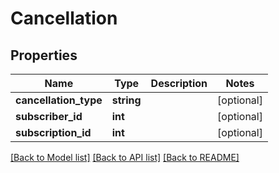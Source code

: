 # Cancellation

## Properties
Name | Type | Description | Notes
------------ | ------------- | ------------- | -------------
**cancellation_type** | **string** |  | [optional] 
**subscriber_id** | **int** |  | [optional] 
**subscription_id** | **int** |  | [optional] 

[[Back to Model list]](../README.md#documentation-for-models) [[Back to API list]](../README.md#documentation-for-api-endpoints) [[Back to README]](../README.md)


